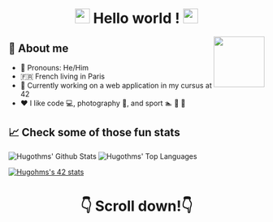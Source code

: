 <!--**Hugothms/hugothms** is a ✨ _special_ ✨ repository because its `README.md` (this file) appears on your GitHub profile.-->
<h1 align='center'> <img src="https://github.com/TheDudeThatCode/TheDudeThatCode/blob/master/Assets/Hi.gif" width="29px"> Hello world ! <img src="https://github.com/TheDudeThatCode/TheDudeThatCode/blob/master/Assets/Hi.gif" width="29px"></h1>

<img align='right' src='https://camo.githubusercontent.com/e15e75521862be103c834df436a8f9e075c945e5/68747470733a2f2f6d656469612e67697068792e636f6d2f6d656469612f6475334a336358797a686a3735494f6776412f67697068792e676966' width='100"'>
<!-- <img align='right' src='https://user-images.githubusercontent.com/5713670/87202985-820dcb80-c2b6-11ea-9f56-7ec461c497c3.gif' width='200"'> -->


## :bust_in_silhouette: About me
* :man: Pronouns: He/Him
* :fr: French living in Paris
* :seedling: Currently working on a web application in my cursus at 42
* :heart: I like code :computer:, photography :camera_flash:, and sport :swimmer: :boxing_glove: :climbing:
<!-- * :fire: Available for freelance projects -->


<!--
## 📣 How to reach me ?
<a href="mailto:hugothms@gmail.com?subject=[GitHub]%20Contact&body=Hi%20Hugo%2C%0A%0AI%20come%20to%20you%20to%20talk%20you%20about%20..."><img src="https://img.shields.io/badge/e‑mail-D14836.svg?style=for-the-badge&logo=GMail&logoColor=white"/></a>
<a href="https://instagram.com/hugothms"><img src="https://img.shields.io/badge/instagram-E4405F.svg?style=for-the-badge&logo=instagram&logoColor=white"/></a>
<a href="https://linkedin.com/in/hugothms"><img src="https://img.shields.io/badge/linkedin-0077B5.svg?style=for-the-badge&logo=linkedin&logoColor=white"/></a>
<a href="https://stackoverflow.com/users/10346477/hugothms"><img src="https://img.shields.io/badge/stackoverflow-F88200.svg?style=for-the-badge&logo=stackoverflow&logoColor=white"/></a>


## 💻 Tech I use
<p align="center">
  <img src="https://raw.githubusercontent.com/devicons/devicon/master/icons/java/java-original.svg" alt="vuejs" width="40" height="40"/>
  <img src="https://raw.githubusercontent.com/devicons/devicon/master/icons/c/c-original.svg" alt="c" width="40" height="40"/>
  <img src="https://raw.githubusercontent.com/devicons/devicon/master/icons/cplusplus/cplusplus-original.svg" alt="cplusplus" width="40" height="40"/>
  <img src="https://raw.githubusercontent.com/devicons/devicon/master/icons/python/python-original.svg" alt="python" width="40" height="40"/>
  <img src="https://raw.githubusercontent.com/devicons/devicon/master/icons/vuejs/vuejs-original.svg" alt="java" width="40" height="40"/>
  <img src="https://raw.githubusercontent.com/devicons/devicon/master/icons/javascript/javascript-original.svg" alt="javascript" width="40" height="40"/>
  <img src="https://raw.githubusercontent.com/devicons/devicon/master/icons/docker/docker-original.svg" alt="docker" width="40" height="40"/>
  <img src="https://raw.githubusercontent.com/devicons/devicon/master/icons/bash/bash-original.svg" alt="bash" width="40" height="40"/>
  <img src="https://raw.githubusercontent.com/devicons/devicon/master/icons/git/git-original.svg" alt="chrome" width="40" height="40"/>
  <img src="https://raw.githubusercontent.com/devicons/devicon/master/icons/github/github-original.svg" alt="chrome" width="40" height="40"/>
  <img src="https://raw.githubusercontent.com/devicons/devicon/master/icons/apple/apple-original.svg" alt="apple" width="40" height="40"/>
  <img src="https://raw.githubusercontent.com/devicons/devicon/master/icons/windows8/windows8-original.svg" alt="windows" width="40" height="40"/>
  <img src="https://raw.githubusercontent.com/devicons/devicon/master/icons/linux/linux-original.svg" alt="chrome" width="40" height="40"/>
  <img src="https://raw.githubusercontent.com/devicons/devicon/master/icons/ubuntu/ubuntu-plain.svg" alt="ubuntu" width="40" height="40"/>
</p>
-->


## 📈 Check some of those fun stats

![Hugothms' Github Stats](https://github-readme-stats.anuraghazra1.vercel.app/api?username=hugothms&show_icons=true&include_all_commits=true&count_private=true)
![Hugothms' Top Languages](https://github-readme-stats.vercel.app/api/top-langs/?username=hugothms&langs_count=8&layout=compact)

[![Hugohms's 42 stats](https://badge42.herokuapp.com/api/stats/hthomas)](https://github.com/JaeSeoKim/badge42)

<!--![trophy](https://github-profile-trophy.vercel.app/?username=hugothms)-->


<h1 align='center'> 👇 Scroll down!👇 </h1>
